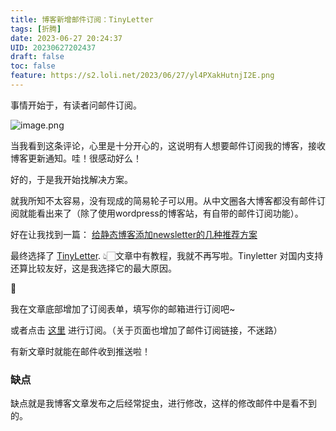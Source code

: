```yaml
---
title: 博客新增邮件订阅：TinyLetter
tags: [折腾]
date: 2023-06-27 20:24:37
UID: 20230627202437
draft: false
toc: false
feature: https://s2.loli.net/2023/06/27/yl4PXakHutnjI2E.png
---
```


事情开始于，有读者问邮件订阅。
<!--more-->

![image.png](https://s2.loli.net/2023/06/27/REPtuUZjTlHgMN3.png)

当我看到这条评论，心里是十分开心的，这说明有人想要邮件订阅我的博客，接收博客更新通知。哇！很感动好么！

好的，于是我开始找解决方案。


就我所知不太容易，没有现成的简易轮子可以用。从中文圈各大博客都没有邮件订阅就能看出来了（除了使用wordpress的博客站，有自带的邮件订阅功能）。

好在让我找到一篇：
[给静态博客添加newsletter的几种推荐方案](https://irithys.com/p/blog-newsletter/#tinyletter) 

最终选择了 [TinyLetter](https://app.tinyletter.com). 👆🏻文章中有教程，我就不再写啦。Tinyletter 对国内支持还算比较友好，这是我选择它的最大原因。

💫

我在文章底部增加了订阅表单，填写你的邮箱进行订阅吧~

或者点击 [这里](https://tinyletter.com/lillianwho) 进行订阅。（关于页面也增加了邮件订阅链接，不迷路）

有新文章时就能在邮件收到推送啦！

### 缺点

缺点就是我博客文章发布之后经常捉虫，进行修改，这样的修改邮件中是看不到的。